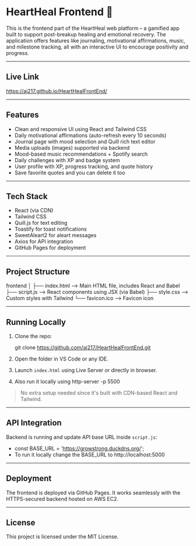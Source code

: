  # HeartHeal Frontend 💖

This is the frontend part of the HeartHeal web platform – a gamified app built to support post-breakup healing and emotional recovery. The application offers features like journaling, motivational affirmations, music, and milestone tracking, all with an interactive UI to encourage positivity and progress.

---

## Live Link

https://aj217.github.io/HeartHealFrontEnd/

---

## Features

- Clean and responsive UI using React and Tailwind CSS
- Daily motivational affirmations (auto-refresh every 10 seconds)
- Journal page with mood selection and Quill rich text editor
- Media uploads (images) supported via backend
- Mood-based music recommendations + Spotify search
- Daily challenges with XP and badge system
- User profile with XP, progress tracking, and quote history
- Save favorite quotes and you can delete it too

---

## Tech Stack

- React (via CDN)
- Tailwind CSS
- Quill.js for text editing
- Toastify for toast notifications
- SweetAleart2 for aleart messages
- Axios for API integration
- GitHub Pages for deployment

---

## Project Structure

frontend
│
├── index.html           --> Main HTML file, includes React and Babel
├── script.js            --> React components using JSX (via Babel)
├── style.css            --> Custom styles with Tailwind
└── favicon.ico          --> Favicon icon

---

## Running Locally

1. Clone the repo:

   git clone https://github.com/aj217/HeartHealFrontEnd.git

2. Open the folder in VS Code or any IDE.

3. Launch `index.html` using Live Server or directly in browser.

4. Also run it locally using http-server -p 5500

> No extra setup needed since it's built with CDN-based React and Tailwind.

---

## API Integration

Backend is running and update API base URL inside `script.js`:

- const BASE_URL = 'https://growstrong.duckdns.org/';
- To run it locally change the BASE_URL to http://localhost:5000

---

## Deployment

The frontend is deployed via GitHub Pages. It works seamlessly with the HTTPS-secured backend hosted on AWS EC2.

---

## License

This project is licensed under the MIT License.

